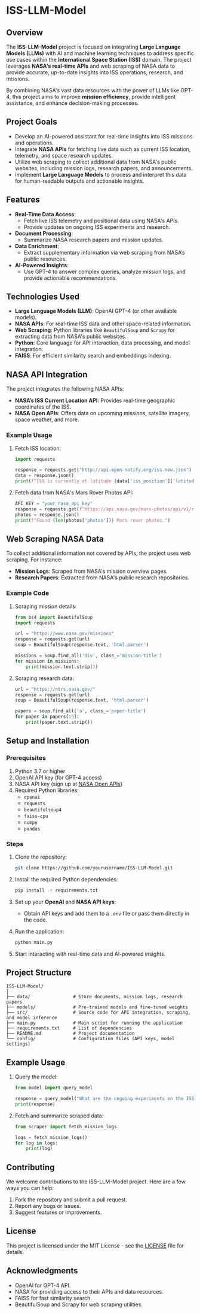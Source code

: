 
# ISS-LLM-Model

## Overview

The **ISS-LLM-Model** project is focused on integrating **Large Language Models (LLMs)** with AI and machine learning techniques to address specific use cases within the **International Space Station (ISS)** domain. The project leverages **NASA's real-time APIs** and web scraping of NASA data to provide accurate, up-to-date insights into ISS operations, research, and missions. 

By combining NASA's vast data resources with the power of LLMs like GPT-4, this project aims to improve **mission efficiency**, provide intelligent assistance, and enhance decision-making processes.

## Project Goals

- Develop an AI-powered assistant for real-time insights into ISS missions and operations.
- Integrate **NASA APIs** for fetching live data such as current ISS location, telemetry, and space research updates.
- Utilize web scraping to collect additional data from NASA's public websites, including mission logs, research papers, and announcements.
- Implement **Large Language Models** to process and interpret this data for human-readable outputs and actionable insights.

## Features

- **Real-Time Data Access**:
  - Fetch live ISS telemetry and positional data using NASA's APIs.
  - Provide updates on ongoing ISS experiments and research.
- **Document Processing**:
  - Summarize NASA research papers and mission updates.
- **Data Enrichment**:
  - Extract supplementary information via web scraping from NASA’s public resources.
- **AI-Powered Insights**:
  - Use GPT-4 to answer complex queries, analyze mission logs, and provide actionable recommendations.

## Technologies Used

- **Large Language Models (LLM)**: OpenAI GPT-4 (or other available models).
- **NASA APIs**: For real-time ISS data and other space-related information.
- **Web Scraping**: Python libraries like `BeautifulSoup` and `Scrapy` for extracting data from NASA's public websites.
- **Python**: Core language for API interaction, data processing, and model integration.
- **FAISS**: For efficient similarity search and embeddings indexing.

## NASA API Integration

The project integrates the following NASA APIs:
- **NASA’s ISS Current Location API**: Provides real-time geographic coordinates of the ISS.
- **NASA Open APIs**: Offers data on upcoming missions, satellite imagery, space weather, and more.

### Example Usage

1. Fetch ISS location:
   ```python
   import requests

   response = requests.get("http://api.open-notify.org/iss-now.json")
   data = response.json()
   print(f"ISS is currently at latitude {data['iss_position']['latitude']} and longitude {data['iss_position']['longitude']}.")
   ```

2. Fetch data from NASA's Mars Rover Photos API:
   ```python
   API_KEY = "your_nasa_api_key"
   response = requests.get(f"https://api.nasa.gov/mars-photos/api/v1/rovers/curiosity/photos?sol=1000&api_key={API_KEY}")
   photos = response.json()
   print(f"Found {len(photos['photos'])} Mars rover photos.")
   ```

## Web Scraping NASA Data

To collect additional information not covered by APIs, the project uses web scraping. For instance:
- **Mission Logs**: Scraped from NASA's mission overview pages.
- **Research Papers**: Extracted from NASA's public research repositories.

### Example Code

1. Scraping mission details:
   ```python
   from bs4 import BeautifulSoup
   import requests

   url = "https://www.nasa.gov/missions"
   response = requests.get(url)
   soup = BeautifulSoup(response.text, 'html.parser')

   missions = soup.find_all('div', class_='mission-title')
   for mission in missions:
       print(mission.text.strip())
   ```

2. Scraping research data:
   ```python
   url = "https://ntrs.nasa.gov/"
   response = requests.get(url)
   soup = BeautifulSoup(response.text, 'html.parser')

   papers = soup.find_all('a', class_='paper-title')
   for paper in papers[:5]:
       print(paper.text.strip())
   ```

## Setup and Installation

### Prerequisites

1. Python 3.7 or higher
2. OpenAI API key (for GPT-4 access)
3. NASA API key (sign up at [NASA Open APIs](https://api.nasa.gov/))
4. Required Python libraries:
   - `openai`
   - `requests`
   - `beautifulsoup4`
   - `faiss-cpu`
   - `numpy`
   - `pandas`

### Steps

1. Clone the repository:
   ```bash
   git clone https://github.com/yourusername/ISS-LLM-Model.git
   ```

2. Install the required Python dependencies:
   ```bash
   pip install -r requirements.txt
   ```

3. Set up your **OpenAI** and **NASA API keys**:
   - Obtain API keys and add them to a `.env` file or pass them directly in the code.

4. Run the application:
   ```bash
   python main.py
   ```

5. Start interacting with real-time data and AI-powered insights.

## Project Structure

```
ISS-LLM-Model/
│
├── data/                # Store documents, mission logs, research papers
├── models/              # Pre-trained models and fine-tuned weights
├── src/                 # Source code for API integration, scraping, and model inference
├── main.py              # Main script for running the application
├── requirements.txt     # List of dependencies
├── README.md            # Project documentation
└── config/              # Configuration files (API keys, model settings)
```

## Example Usage

1. Query the model:
   ```python
   from model import query_model

   response = query_model("What are the ongoing experiments on the ISS?")
   print(response)
   ```

2. Fetch and summarize scraped data:
   ```python
   from scraper import fetch_mission_logs

   logs = fetch_mission_logs()
   for log in logs:
       print(log)
   ```

## Contributing

We welcome contributions to the ISS-LLM-Model project. Here are a few ways you can help:

1. Fork the repository and submit a pull request.
2. Report any bugs or issues.
3. Suggest features or improvements.

## License

This project is licensed under the MIT License - see the [LICENSE](LICENSE) file for details.

## Acknowledgments

- OpenAI for GPT-4 API.
- NASA for providing access to their APIs and data resources.
- FAISS for fast similarity search.
- BeautifulSoup and Scrapy for web scraping utilities.
